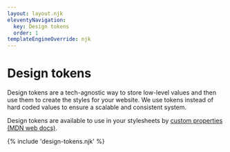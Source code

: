 ```yaml
---
layout: layout.njk
eleventyNavigation:
  key: Design tokens
  order: 1
templateEngineOverride: njk
---
```


<h1>Design tokens</h1>

<p>Design tokens are a tech-agnostic way to store low-level values and then use them to create the styles for your website. We use tokens instead of hard coded values to ensure a scalable and consistent system.</p>

<p>Design tokens are available to use in your stylesheets by <a href="https://developer.mozilla.org/en-US/docs/Web/CSS/--*">custom properties (MDN web docs)</a>.</p>

{% include 'design-tokens.njk' %}
